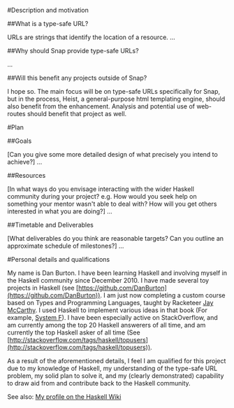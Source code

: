 #Description and motivation 

##What is a type-safe URL?

URLs are strings that identify the location of a resource.
...

##Why should Snap provide type-safe URLs?

...

##Will this benefit any projects outside of Snap?

I hope so.
The main focus will be on type-safe URLs specifically for Snap,
but in the process,
Heist, a general-purpose html templating engine,
should also benefit from the enhancement.
Analysis and potential use of web-routes should benefit that project as well.

#Plan

##Goals

[Can you give some more detailed design of what precisely you intend to achieve?]
...

##Resources 

[In what ways do you envisage interacting with the wider Haskell community during your project? e.g. How would you seek help on something your mentor wasn't able to deal with? How will you get others interested in what you are doing?]
...

##Timetable and Deliverables

[What deliverables do you think are reasonable targets? Can you outline an approximate schedule of milestones?]
...

#Personal details and qualifications

My name is Dan Burton.
I have been learning Haskell
and involving myself in the Haskell community
since December 2010.
I have made several toy projects in Haskell
(see [https://github.com/DanBurton](https://github.com/DanBurton)).
I am just now completing a custom course
based on Types and Programming Languages,
taught by Racketeer [Jay McCarthy](http://faculty.cs.byu.edu/~jay/home/).
I used Haskell to implement various ideas in that book
(For example, [System F](https://github.com/DanBurton/Blog/blob/master/Literate%20Haskell/SystemF.lhs)).
I have been especially active on StackOverflow,
and am currently among the top 20 Haskell answerers of all time,
and am currently the top Haskell asker of all time
(See [http://stackoverflow.com/tags/haskell/topusers](http://stackoverflow.com/tags/haskell/topusers)).

As a result of the aforementioned details,
I feel I am qualified for this project due to my knowledge of Haskell,
my understanding of the type-safe URL problem,
my solid plan to solve it,
and my (clearly demonstrated) capability to
draw aid from and contribute back to the Haskell community.

See also: [My profile on the Haskell Wiki](http://www.haskell.org/haskellwiki/User:Drb226)
